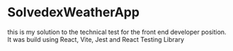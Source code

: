# SolvedexWeatherApp
this is my solution to the technical test for the front end developer position.
It was build using React, Vite, Jest and React Testing Library